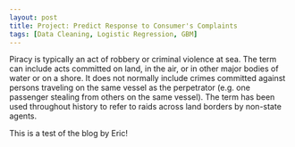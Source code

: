 ```yaml
---
layout: post
title: Project: Predict Response to Consumer's Complaints
tags: [Data Cleaning, Logistic Regression, GBM]
---
```


Piracy is typically an act of robbery or criminal violence at sea. The term can include acts committed on land, in the air, or in other major bodies of water or on a shore. It does not normally include crimes committed against persons traveling on the same vessel as the perpetrator (e.g. one passenger stealing from others on the same vessel). The term has been used throughout history to refer to raids across land borders by non-state agents.

This is a test of the blog by Eric!

